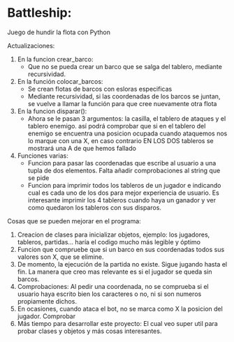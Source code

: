 # Battleship:

Juego de hundir la flota con Python

Actualizaciones:
1. En la funcion crear_barco:
    - Que no se pueda crear un barco que se salga del tablero, mediante recursividad.
2. En la función colocar_barcos:
    - Se crean flotas de barcos con esloras especificas
    - Mediante recursividad, si las coordenadas de los barcos se juntan, se vuelve a llamar la función para que cree nuevamente otra flota
3. En la funcion disparar():
    - Ahora se le pasan 3 argumentos: la casilla, el tablero de ataques y el tablero enemigo. así podrá comprobar que si en el tablero del enemigo se encuentra una posicion ocupada cuando ataquemos nos lo marque con una X, en caso contrario EN LOS DOS tableros se mostrará una A de que hemos fallado
4. Funciones varias:
    - Funcion para pasar las coordenadas que escribe al usuario a una tupla de dos elementos. Falta añadir comprobaciones al string que se pide
    - Funcion para imprimir todos los tableros de un jugador e indicando cual es cada uno de los dos para mejor experiencia de usuario. Es interesante imprimir los 4 tableros cuando haya un ganador y ver como quedaron los tableros con sus disparos.
      
Cosas que se pueden mejorar en el programa:
1. Creacion de clases para inicializar objetos, ejemplo: los jugadores, tableros, partidas… haría el codigo mucho más legible y óptimo
2. Funcion que compruebe que si un barco en sus coordenadas todos  sus valores son X, que se elimine.
3. De momento, la ejecución de la partida no existe. Sigue jugando hasta el fin. La manera que creo mas relevante es si el jugador se queda sin barcos.
4. Comprobaciones: Al pedir una coordenada, no se comprueba si el usuario haya escrito bien los caracteres o no, ni si son numeros propiamente dichos.
5. En ocasiones, cuando ataca el bot, no se marca como X la posicion del jugador. Comprobar
6. Más tiempo para desarrollar este proyecto: El cual veo super util para probar clases y objetos y más cosas interesantes.
